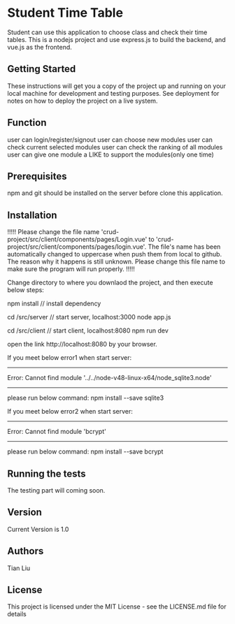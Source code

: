 # Student Time Table
Student can use this application to choose class and check their time tables.
This is a nodejs project and use express.js to build the backend, and vue.js as the frontend.

## Getting Started
These instructions will get you a copy of the project up and running on your local machine for development and testing purposes. See deployment for notes on how to deploy the project on a live system.

## Function
user can login/register/signout
user can choose new modules
user can check current selected modules
user can check the ranking of all modules
user can give one module a LIKE to support the modules(only one time)

## Prerequisites
npm and git should be installed on the server before clone this application.

## Installation
!!!!! Please change the file name 'crud-project/src/client/components/pages/Login.vue' to  'crud-project/src/client/components/pages/login.vue'. The file's name has been automatically changed to uppercase when push them from local to github. The reason why it happens is still unknown. Please change this file name to make sure the program will run properly.  !!!!!


Change directory to where you downlaod the project, and then execute below steps:

npm install         // install dependency

cd /src/server    // start server, localhost:3000
node app.js

cd /src/client    // start client, localhost:8080
npm run dev

open the link http://localhost:8080 by your browser.


If you meet below error1 when start server:

------------------------------------------------------------------------------------------------------------------------------

Error: Cannot find module '../../node-v48-linux-x64/node_sqlite3.node'

------------------------------------------------------------------------------------------------------------------------------

please run below command:
  npm install --save sqlite3
  
  
If you meet below error2 when start server:

-----------------------------------------------------------------------------------------------------------------------------

Error: Cannot find module 'bcrypt'

------------------------------------------------------------------------------------------------------------------------------

please run below command:
 npm install --save bcrypt

## Running the tests
The testing part will coming soon.

## Version
Current Version is 1.0

## Authors
Tian Liu

## License
This project is licensed under the MIT License - see the LICENSE.md file for details
